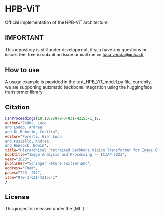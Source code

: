 # HPB-ViT
Official implementation of  the HPB-ViT architecture

## IMPORTANT
This repository is still under development, if you have any questions or issues feel free to submit an issue or mail me on luca.zedda@unica.it

## How to use 
A usage example is provided in the test_HPB_ViT_model.py file, currently, we are supporting automatic backbone integration using the huggingface transformer library

## Citation
```BibTeX
@InProceedings{10.1007/978-3-031-43153-1_19,
author="Zedda, Luca
and Loddo, Andrea
and Di Ruberto, Cecilia",
editor="Foresti, Gian Luca
and Fusiello, Andrea
and Hancock, Edwin",
title="Hierarchical Pretrained Backbone Vision Transformer for Image Classification in Histopathology",
booktitle="Image Analysis and Processing -- ICIAP 2023",
year="2023",
publisher="Springer Nature Switzerland",
address="Cham",
pages="223--234",
isbn="978-3-031-43153-1"
}
```

## License

This project is released under the [MIT]

